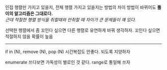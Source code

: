 인접 행렬만 가지고 있을지, 전체 행렬 가지고 있을지는 방법의 차이 방법이 바뀌어도 __풀이의 알고리즘은 그대로다.__  
_근데 적절한 행렬 방식을 취할때와 안취할 때 차이가 큰 문제들이 꽤 있다._ 

선택한 행렬에서 좀 꼬인다 싶으면 다른 행렬로 유연하게 바꿔 생각하자. 꼬인다 싶으면 적절하지 않을 확률이 높음

---
if in (N), remove (N), pop (N) 시간복잡도 안좋다. 되도록 지양하자  

enumerate 쓰다보면 가독성이 별로인 것 같다. range로 통일해 쓰자